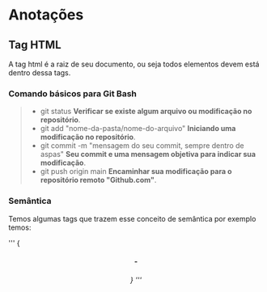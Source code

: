 # Anotações

## Tag HTML

A tag html é a raiz de seu documento, ou seja todos elementos devem está dentro dessa tags. 

### Comando básicos para Git Bash

> - git status **Verificar se existe algum arquivo ou modificação no repositório**.
> - git add "nome-da-pasta/nome-do-arquivo" **Iniciando uma modificação no repositório**.
> - git commit -m "mensagem do seu commit, sempre dentro de aspas" **Seu commit e uma mensagem objetiva para indicar sua modificação**.
> - git push origin main **Encaminhar sua modificação para o repositório remoto "Github.com"**.

### Semântica

Temos algumas tags que trazem esse conceito de semântica por exemplo temos:

> 
'''
{<section> <header> <article> <aside> <footer> <h1>-<h6>}
'''
